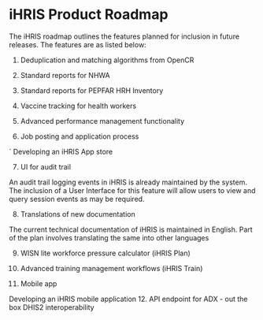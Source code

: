# iHRIS Product Roadmap

The iHRIS roadmap outlines the features planned for inclusion in future releases. The features are as listed below:

1. Deduplication and matching algorithms from OpenCR

2. Standard reports for NHWA

3. Standard reports for PEPFAR HRH Inventory

4. Vaccine tracking for health workers

5. Advanced performance management functionality

6. Job posting and application process

` Developing an iHRIS App store

7. UI for audit trail

An audit trail logging events in iHRIS is already maintained by the system. The inclusion of a User Interface for this feature will allow users to view and query session events as may be required.

8. Translations of new documentation

The current technical documentation of iHRIS is maintained in English. Part of the plan involves translating the same into other languages

9. WISN lite workforce pressure calculator (iHRIS Plan)

10. Advanced training management workflows (iHRIS Train)

11. Mobile app

Developing an iHRIS mobile application
12. API endpoint for ADX - out the box DHIS2 interoperability
